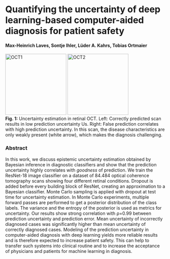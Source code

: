 # Quantifying the uncertainty of deep learning-based computer-aided diagnosis for patient safety
#### Max-Heinrich Laves, Sontje Ihler, Lüder A. Kahrs, Tobias Ortmaier

<img src="https://github.com/mlaves/uncertainty-bmt/raw/master/readme_imgs/oct1.jpg" alt="OCT1" height="192"> <img src="https://github.com/mlaves/uncertainty-bmt/raw/master/readme_imgs/oct2.jpg" alt="OCT2" height="192">  
**Fig. 1:** Uncertainty estimation in retinal OCT. Left: Correctly predicted scan results in low prediction uncertainty Us. Right: False prediction correlates with high prediction uncertainty. In this scan, the disease characteristics are only weakly present (white arrow), which makes the diagnosis challenging.

### Abstract

In this work, we discuss epistemic uncertainty estimation obtained by Bayesian inference in diagnostic classifiers and show that the prediction uncertainty highly correlates with *goodness* of prediction.
We train the ResNet-18 image classifier on a dataset of 84.484 optical coherence tomography scans showing four different retinal conditions.
Dropout is added before every building block of ResNet, creating an approximation to a Bayesian classifier.
Monte Carlo sampling is applied with dropout at test time for uncertainty estimation.
In Monte Carlo experiments, multiple forward passes are performed to get a posterior distribution of the class labels.
The variance and the entropy of the posterior is used as metrics for uncertainty.
Our results show strong correlation with ρ=0.99 between prediction uncertainty and prediction error.
Mean uncertainty of incorrectly diagnosed cases was significantly higher than mean uncertainty of correctly diagnosed cases.
Modeling of the prediction uncertainty in computer-aided diagnosis with deep learning yields more reliable results and is therefore expected to increase patient safety.
This can help to transfer such systems into clinical routine and to increase the acceptance of physicians and patients for machine learning in diagnosis.
